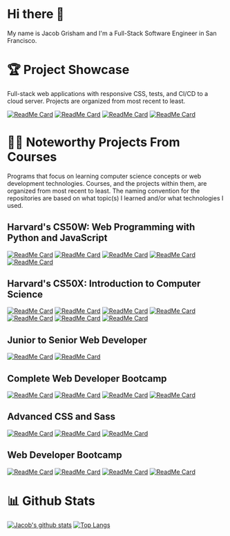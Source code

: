 # Hi there 👋
My name is Jacob Grisham and I'm a Full-Stack Software Engineer in San Francisco.

# 🏆 Project Showcase
Full-stack web applications with responsive CSS, tests, and CI/CD to a cloud server. Projects are organized from most recent to least.

[![ReadMe Card](https://github-readme-stats.vercel.app/api/pin/?username=JacobGrisham&repo=Data-Structures-and-Algorithms-Visualizer&title_color=fff&text_color=fff&bg_color=30,F7971E,FFD200)](https://github.com/JacobGrisham/Data-Structures-and-Algorithms-Visualizer)
[![ReadMe Card](https://github-readme-stats.vercel.app/api/pin/?username=JacobGrisham&repo=Finance-Full-Stack-Web-App-using-Flask-and-SQL&title_color=fff&text_color=fff&bg_color=30,F7971E,FFD200)](https://github.com/JacobGrisham/Finance-Full-Stack-Web-App-using-Flask-and-SQL)
[![ReadMe Card](https://github-readme-stats.vercel.app/api/pin/?username=JacobGrisham&repo=Professional-Portfolio&title_color=fff&text_color=fff&bg_color=30,F7971E,FFD200)](https://github.com/JacobGrisham/Professional-Portfolio)
[![ReadMe Card](https://github-readme-stats.vercel.app/api/pin/?username=JacobGrisham&repo=YelpCamp&title_color=fff&text_color=fff&bg_color=30,F7971E,FFD200)](https://github.com/JacobGrisham/YelpCamp)

# 👩‍🏫 Noteworthy Projects From Courses
Programs that focus on learning computer science concepts or web development technologies. Courses, and the projects within them, are organized from most recent to least. The naming convention for the repositories are based on what topic(s) I learned and/or what technologies I used.

## Harvard's CS50W: Web Programming with Python and JavaScript
[![ReadMe Card](https://github-readme-stats.vercel.app/api/pin/?username=JacobGrisham&repo=Network-Single-Page-Full-Stack-Web-App-using-Django-and-Javascript&title_color=fff&text_color=fff&bg_color=30,ED213A,93291E)](https://github.com/JacobGrisham/Network-Single-Page-Full-Stack-Web-App-using-Django-and-Javascript)
[![ReadMe Card](https://github-readme-stats.vercel.app/api/pin/?username=JacobGrisham&repo=Mail-Single-Page-Full-Stack-Web-App-using-Django-and-Javascript&title_color=fff&text_color=fff&bg_color=30,ED213A,93291E)](https://github.com/JacobGrisham/Mail-Single-Page-Full-Stack-Web-App-using-Django-and-Javascript)
[![ReadMe Card](https://github-readme-stats.vercel.app/api/pin/?username=JacobGrisham&repo=Commerce-Full-Stack-Web-App-using-Django&title_color=fff&text_color=fff&bg_color=30,ED213A,93291E)](https://github.com/JacobGrisham/Commerce-Full-Stack-Web-App-using-Django)
[![ReadMe Card](https://github-readme-stats.vercel.app/api/pin/?username=JacobGrisham&repo=Wiki-Full-Stack-Web-App-using-Django&title_color=fff&text_color=fff&bg_color=30,ED213A,93291E)](https://github.com/JacobGrisham/Wiki-Full-Stack-Web-App-using-Django)
[![ReadMe Card](https://github-readme-stats.vercel.app/api/pin/?username=JacobGrisham&repo=Google-Homepage-HTML-and-CSS&title_color=fff&text_color=fff&bg_color=30,ED213A,93291E)](https://github.com/JacobGrisham/Google-Homepage-HTML-and-CSS)

## Harvard's CS50X: Introduction to Computer Science
[![ReadMe Card](https://github-readme-stats.vercel.app/api/pin/?username=JacobGrisham&repo=Star-Wars-Front-End-Web-App-using-Flask&title_color=fff&text_color=fff&bg_color=30,ED213A,93291E)](https://github.com/JacobGrisham/Star-Wars-Front-End-Web-App-using-Flask)
[![ReadMe Card](https://github-readme-stats.vercel.app/api/pin/?username=JacobGrisham&repo=DNA-Identification-Algorithm-using-Python&title_color=fff&text_color=fff&bg_color=30,ED213A,93291E)](https://github.com/JacobGrisham/DNA-Identification-Algorithm-using-Python)
[![ReadMe Card](https://github-readme-stats.vercel.app/api/pin/?username=JacobGrisham&repo=Spell-Checker-Data-Structures-using-C&title_color=fff&text_color=fff&bg_color=30,ED213A,93291E)](https://github.com/JacobGrisham/Spell-Checker-Data-Structures-using-C)
[![ReadMe Card](https://github-readme-stats.vercel.app/api/pin/?username=JacobGrisham&repo=Photo-Filters-and-Memory-using-C&title_color=fff&text_color=fff&bg_color=30,ED213A,93291E)](https://github.com/JacobGrisham/Photo-Filters-and-Memory-using-C)
[![ReadMe Card](https://github-readme-stats.vercel.app/api/pin/?username=JacobGrisham&repo=Photo-Recovery-and-Memory-using-C&title_color=fff&text_color=fff&bg_color=30,ED213A,93291E)](https://github.com/JacobGrisham/Photo-Recovery-and-Memory-using-C)
[![ReadMe Card](https://github-readme-stats.vercel.app/api/pin/?username=JacobGrisham&repo=Text-Analysis-Arrays-using-C&title_color=fff&text_color=fff&bg_color=30,ED213A,93291E)](https://github.com/JacobGrisham/Text-Analysis-Arrays-using-C)
[![ReadMe Card](https://github-readme-stats.vercel.app/api/pin/?username=JacobGrisham&repo=Encryption-Arrays-using-C&title_color=fff&text_color=fff&bg_color=30,ED213A,93291E)](https://github.com/JacobGrisham/Encryption-Arrays-using-C)

## Junior to Senior Web Developer
[![ReadMe Card](https://github-readme-stats.vercel.app/api/pin/?username=JacobGrisham&repo=Next.js-Docker-Redis-Sessions-JWT&title_color=fff&text_color=fff&bg_color=30,fffbd5,b20a2c)](https://github.com/JacobGrisham/Next.js-Docker-Redis-Sessions-JWT)
[![ReadMe Card](https://github-readme-stats.vercel.app/api/pin/?username=JacobGrisham&repo=React.js-Advanced-Hooks-and-Redux&title_color=fff&text_color=fff&bg_color=30,fffbd5,b20a2c)](https://github.com/JacobGrisham/React.js-Advanced-Hooks-and-Redux)

## Complete Web Developer Bootcamp
[![ReadMe Card](https://github-readme-stats.vercel.app/api/pin/?username=JacobGrisham&repo=React.js-Advanced&&title_color=fff&text_color=fff&bg_color=30,00416A,E4E5E6)](https://github.com/JacobGrisham/React.js-Advanced)
[![ReadMe Card](https://github-readme-stats.vercel.app/api/pin/?username=JacobGrisham&repo=React.js-Fundamentals&&title_color=fff&text_color=fff&bg_color=30,00416A,E4E5E6)](https://github.com/JacobGrisham/React.js-Fundamentals)
[![ReadMe Card](https://github-readme-stats.vercel.app/api/pin/?username=JacobGrisham&repo=DOM-Manipulation-using-Javascript-and-Jquery&&title_color=fff&text_color=fff&bg_color=30,00416A,E4E5E6)](https://github.com/JacobGrisham/DOM-Manipulation-using-Javascript-and-Jquery)
[![ReadMe Card](https://github-readme-stats.vercel.app/api/pin/?username=JacobGrisham&repo=DOM-Manipulation-using-Javascript&&title_color=fff&text_color=fff&bg_color=30,00416A,E4E5E6)](https://github.com/JacobGrisham/DOM-Manipulation-using-Javascript)

## Advanced CSS and Sass
[![ReadMe Card](https://github-readme-stats.vercel.app/api/pin/?username=JacobGrisham&repo=Grid-Layout-with-Responsive-Design&&title_color=fff&text_color=fff&bg_color=30,4b6cb7,182848)](https://github.com/JacobGrisham/Grid-Layout-with-Responsive-Design)
[![ReadMe Card](https://github-readme-stats.vercel.app/api/pin/?username=JacobGrisham&repo=Flexbox-Layout-with-Responsive-Design&&title_color=fff&text_color=fff&bg_color=30,4b6cb7,182848)](https://github.com/JacobGrisham/Flexbox-Layout-with-Responsive-Design)
[![ReadMe Card](https://github-readme-stats.vercel.app/api/pin/?username=JacobGrisham&repo=Float-Layout-with-Advanced-Responsive-Design&&title_color=fff&text_color=fff&bg_color=30,4b6cb7,182848)](https://github.com/JacobGrisham/Float-Layout-with-Advanced-Responsive-Design)

## Web Developer Bootcamp
[![ReadMe Card](https://github-readme-stats.vercel.app/api/pin/?username=JacobGrisham&repo=Advanced-Express.js&&title_color=fff&text_color=fff&bg_color=30,536976,292E49)](https://github.com/JacobGrisham/Advanced-Express.js)
[![ReadMe Card](https://github-readme-stats.vercel.app/api/pin/?username=JacobGrisham&repo=Introduction-to-API-s&&title_color=fff&text_color=fff&bg_color=30,536976,292E49)](https://github.com/JacobGrisham/Introduction-to-API-s)
[![ReadMe Card](https://github-readme-stats.vercel.app/api/pin/?username=JacobGrisham&repo=Authentication&&title_color=fff&text_color=fff&bg_color=30,536976,292E49)](https://github.com/JacobGrisham/Authentication)
[![ReadMe Card](https://github-readme-stats.vercel.app/api/pin/?username=JacobGrisham&repo=RESTful-Routing&&title_color=fff&text_color=fff&bg_color=30,536976,292E49)](https://github.com/JacobGrisham/RESTful-Routing)

# 📊 Github Stats
[![Jacob's github stats](https://github-readme-stats.vercel.app/api?username=JacobGrisham&show_icons=truetitle_color=fff&text_color=fff&bg_color=30,16222A,3A6073)](https://github.com/JacobGrisham/JacobGrisham) [![Top Langs](https://github-readme-stats.vercel.app/api/top-langs/?username=JacobGrisham&layout=compact&theme=prussian)](https://github.com/JacobGrisham/JacobGrisham)
